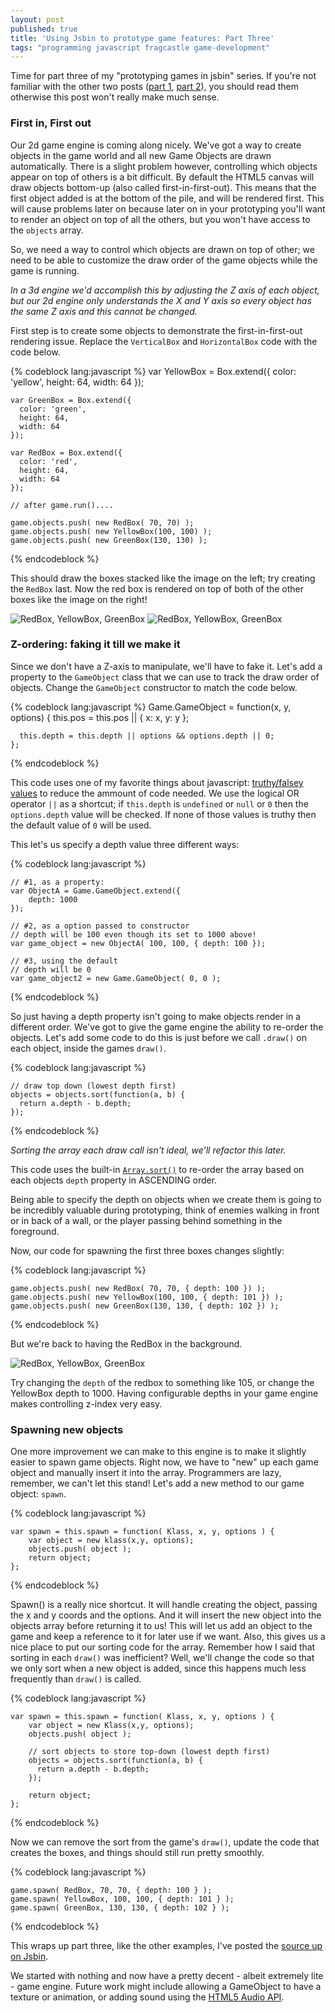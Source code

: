 ```yaml
---
layout: post
published: true
title: 'Using Jsbin to prototype game features: Part Three'
tags: "programming javascript fragcastle game-development"
---
```

Time for part three of my "prototyping games in jsbin" series. If you're not familiar with the other two posts ([part 1](http://codeimpossible.com/2014/02/02/game-prototyping-in-jsbin/), [part 2](http://codeimpossible.com/2014/02/09/game-prototyping-in-jsbin-2/)), you should read them otherwise this post won't really make much sense.

### First in, First out

Our 2d game engine is coming along nicely. We've got a way to create objects in the game world and all new Game Objects are drawn automatically. There is a slight problem however, controlling which objects appear on top of others is a bit difficult. By default the HTML5 canvas will draw objects bottom-up (also called first-in-first-out). This means that the first object added is at the bottom of the pile, and will be rendered first. This will cause problems later on because later on in your prototyping you'll want to render an object on top of all the others, but you won't have access to the `objects` array.

So, we need a way to control which objects are drawn on top of other; we need to be able to customize the draw order of the game objects while the game is running.

_In a 3d engine we'd accomplish this by adjusting the Z axis of each object, but our 2d engine only understands the X and Y axis so every object has the same Z axis and this cannot be changed._

First step is to create some objects to demonstrate the first-in-first-out rendering issue. Replace the `VerticalBox` and `HorizontalBox` code with the code below.

{% codeblock lang:javascript %}
    var YellowBox = Box.extend({
      color: 'yellow',
      height: 64,
      width: 64
    });

    var GreenBox = Box.extend({
      color: 'green',
      height: 64,
      width: 64
    });

    var RedBox = Box.extend({
      color: 'red',
      height: 64,
      width: 64
    });

    // after game.run()....

    game.objects.push( new RedBox( 70, 70) );
    game.objects.push( new YellowBox(100, 100) );
    game.objects.push( new GreenBox(130, 130) );
{% endcodeblock %}

This should draw the boxes stacked like the image on the left; try creating the `RedBox` last. Now the red box is rendered on top of both of the other boxes like the image on the right!

![RedBox, YellowBox, GreenBox](/assets/posts/game-proto-3/first-in-first-out-1.png)
![RedBox, YellowBox, GreenBox](/assets/posts/game-proto-3/first-in-first-out-2.png)


### Z-ordering: faking it till we make it

Since we don't have a Z-axis to manipulate, we'll have to fake it. Let's add a property to the `GameObject` class that we can use to track the draw order of objects. Change the `GameObject` constructor to match the code below.

{% codeblock lang:javascript %}
    Game.GameObject = function(x, y, options) {
      this.pos = this.pos || { x: x, y: y };

      this.depth = this.depth || options && options.depth || 0;
    };
{% endcodeblock %}

This code uses one of my favorite things about javascript: [truthy/falsey values](http://james.padolsey.com/javascript/truthy-falsey/) to reduce the ammount of code needed. We use the logical OR operator `||` as a shortcut; if `this.depth` is `undefined` or `null` or `0` then the `options.depth` value will be checked. If none of those values is truthy then the default value of `0` will be used.

This let's us specify a depth value three different ways:

{% codeblock lang:javascript %}

    // #1, as a property:
    var ObjectA = Game.GameObject.extend({
        depth: 1000
    });

    // #2, as a option passed to constructor
    // depth will be 100 even though its set to 1000 above!
    var game_object = new ObjectA( 100, 100, { depth: 100 });

    // #3, using the default
    // depth will be 0
    var game_object2 = new Game.GameObject( 0, 0 );

{% endcodeblock %}

So just having a depth property isn't going to make objects render in a different order. We've got to give the game engine the ability to re-order the objects. Let's add some code to do this is just before we call `.draw()` on each object, inside the games `draw()`.

{% codeblock lang:javascript %}

    // draw top down (lowest depth first)
    objects = objects.sort(function(a, b) {
      return a.depth - b.depth;
    });

{% endcodeblock %}

_Sorting the array each draw call isn't ideal, we'll refactor this later._

This code uses the built-in [`Array.sort()`](https://developer.mozilla.org/en-US/docs/Web/JavaScript/Reference/Global_Objects/Array/sort) to re-order the array based on each objects `depth` property in ASCENDING order.

Being able to specify the depth on objects when we create them is going to be incredibly valuable during prototyping, think of enemies walking in front or in back of a wall, or the player passing behind something in the foreground.

Now, our code for spawning the first three boxes changes slightly:

{% codeblock lang:javascript %}

    game.objects.push( new RedBox( 70, 70, { depth: 100 }) );
    game.objects.push( new YellowBox(100, 100, { depth: 101 }) );
    game.objects.push( new GreenBox(130, 130, { depth: 102 }) );

{% endcodeblock %}

But we're back to having the RedBox in the background.

![RedBox, YellowBox, GreenBox](/assets/posts/game-proto-3/first-in-first-out-1.png)

Try changing the `depth` of the redbox to something like 105, or change the YellowBox depth to 1000. Having configurable depths in your game engine makes controlling z-index very easy.

### Spawning new objects

One more improvement we can make to this engine is to make it slightly easier to spawn game objects. Right now, we have to "new" up each game object and manually insert it into the array. Programmers are lazy, remember, we can't let this stand! Let's add a new method to our game object: `spawn`.

{% codeblock lang:javascript %}

    var spawn = this.spawn = function( Klass, x, y, options ) {
        var object = new klass(x,y, options);
        objects.push( object );
        return object;
    };

{% endcodeblock %}

Spawn() is a really nice shortcut. It will handle creating the object, passing the x and y coords and the options. And it will insert the new object into the objects array before returning it to us! This will let us add an object to the game and keep a reference to it for later use if we want. Also, this gives us a nice place to put our sorting code for the array. Remember how I said that sorting in each `draw()` was inefficient? Well, we'll change the code so that we only sort when a new object is added, since this happens much less frequently than `draw()` is called.

{% codeblock lang:javascript %}

    var spawn = this.spawn = function( Klass, x, y, options ) {
        var object = new Klass(x,y, options);
        objects.push( object );

        // sort objects to store top-down (lowest depth first)
        objects = objects.sort(function(a, b) {
          return a.depth - b.depth;
        });

        return object;
    };

{% endcodeblock %}

Now we can remove the sort from the game's `draw()`, update the code that creates the boxes, and things should still run pretty smoothly.

{% codeblock lang:javascript %}

    game.spawn( RedBox, 70, 70, { depth: 100 } );
    game.spawn( YellowBox, 100, 100, { depth: 101 } );
    game.spawn( GreenBox, 130, 130, { depth: 102 } );

{% endcodeblock %}

This wraps up part three, like the other examples, I've posted the [source up on Jsbin](http://jsbin.com/iPOzAJa/7/edit?js,output).

We started with nothing and now have a pretty decent - albeit extremely lite - game engine. Future work might include allowing a GameObject to have a texture or animation, or adding sound using the [HTML5 Audio API](https://developer.mozilla.org/en-US/docs/Web/HTML/Element/audio).
